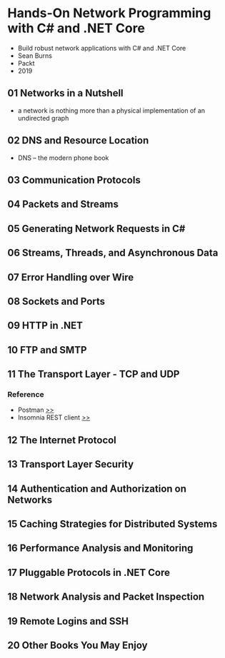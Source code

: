 # Hands-On Network Programming with C# and .NET Core

- Build robust network applications with C# and .NET Core
- Sean Burns
- Packt
- 2019

## 01 Networks in a Nutshell

- a network is nothing more than a physical implementation of an undirected graph

## 02 DNS and Resource Location
- DNS – the modern phone book

## 03 Communication Protocols

## 04 Packets and Streams

## 05 Generating Network Requests in C#

## 06 Streams, Threads, and Asynchronous Data

## 07 Error Handling over Wire

## 08 Sockets and Ports

## 09 HTTP in .NET

## 10 FTP and SMTP

## 11 The Transport Layer - TCP and UDP
### Reference
- Postman [>>](https://www.getpostman.com/apps)
- Insomnia REST client [>>](https://insomnia.rest)
## 12 The Internet Protocol

## 13 Transport Layer Security

## 14 Authentication and Authorization on Networks

## 15 Caching Strategies for Distributed Systems

## 16 Performance Analysis and Monitoring

## 17 Pluggable Protocols in .NET Core

## 18 Network Analysis and Packet Inspection

## 19 Remote Logins and SSH

## 20 Other Books You May Enjoy